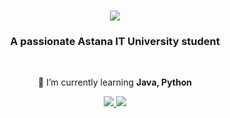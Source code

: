 
<h1 align="center">
    <img src="https://readme-typing-svg.herokuapp.com/?font=Righteous&size=35&center=true&vCenter=true&width=500&height=70&duration=4000&lines=Hi+There!+👋;+I'm+Damilya!;" />
</h1>

<h3 align="center">A passionate Astana IT University student</h3>

<br/>

<div align="center">
 
 🌱 I’m currently learning **Java, Python**


 </div>
 
<div align="center"> 
  <a href="mailto:damilyaamangeldykyzy@gmail.com">
    <img src="https://img.shields.io/badge/Gmail-333333?style=for-the-badge&logo=gmail&logoColor=red" />
  </a>
  <a href="[www.linkedin.com/in/damilya-amangeldykyzy](https://www.linkedin.com/in/damilya-amangeldykyzy/)" target="_blank">
    <img src="https://img.shields.io/badge/LinkedIn-0077B5?style=for-the-badge&logo=linkedin&logoColor=white" target="_blank" />
  </a>
</div>
<br/>

